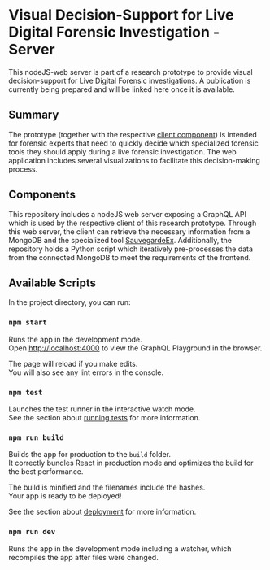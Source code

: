 # Visual Decision-Support for Live Digital Forensic Investigation - Server

This nodeJS-web server is part of a research prototype to provide visual decision-support for Live Digital Forensic investigations. A publication is currently being prepared and will be linked here once it is available.

## Summary

The prototype (together with the respective [client component](https://github.com/bof64665/LDF_ReactFrontend)) is intended for forensic experts that need to quickly decide which specialized forensic tools they should apply during a live forensic investigation. The web application includes several visualizations to facilitate this decision-making process.

## Components
This repository includes a nodeJS web server exposing a GraphQL API which is used by the respective client of this research prototype. Through this web server, the client can retrieve the necessary information from a MongoDB and the specialized tool [SauvegardeEx](github.com/LudwigEnglbrecht/sauvegardeEX). Additionally, the repository holds a Python script which iteratively pre-processes the data from the connected MongoDB to meet the requirements of the frontend.

## Available Scripts

In the project directory, you can run:

### `npm start`

Runs the app in the development mode.\
Open [http://localhost:4000](http://localhost:4000) to view the GraphQL Playground in the browser.

The page will reload if you make edits.\
You will also see any lint errors in the console.

### `npm test`

Launches the test runner in the interactive watch mode.\
See the section about [running tests](https://facebook.github.io/create-react-app/docs/running-tests) for more information.

### `npm run build`

Builds the app for production to the `build` folder.\
It correctly bundles React in production mode and optimizes the build for the best performance.

The build is minified and the filenames include the hashes.\
Your app is ready to be deployed!

See the section about [deployment](https://facebook.github.io/create-react-app/docs/deployment) for more information.

### `npm run dev`

Runs the app in the development mode including a watcher, which recompiles the app after files were changed.
